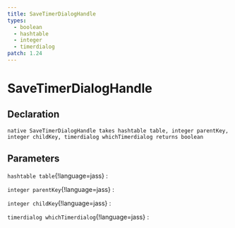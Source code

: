 ```yaml
---
title: SaveTimerDialogHandle
types:
  - boolean
  - hashtable
  - integer
  - timerdialog
patch: 1.24
---
```


# SaveTimerDialogHandle

## Declaration

```jass
native SaveTimerDialogHandle takes hashtable table, integer parentKey, integer childKey, timerdialog whichTimerdialog returns boolean
```

## Parameters
`hashtable table`{!language=jass}
: 

`integer parentKey`{!language=jass}
: 

`integer childKey`{!language=jass}
: 

`timerdialog whichTimerdialog`{!language=jass}
: 
